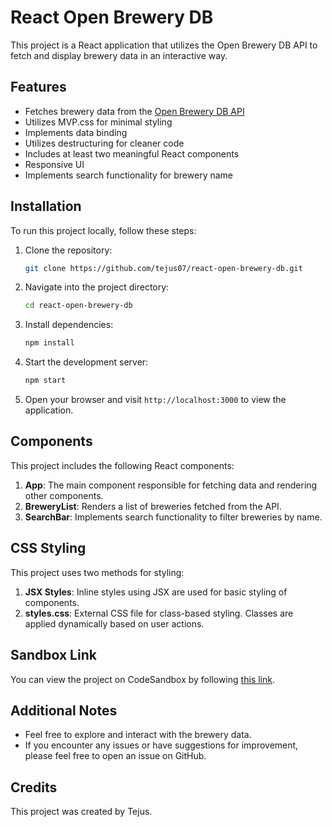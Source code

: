 # React Open Brewery DB

This project is a React application that utilizes the Open Brewery DB API to fetch and display brewery data in an interactive way.

## Features

- Fetches brewery data from the [Open Brewery DB API](https://www.openbrewerydb.org/)
- Utilizes MVP.css for minimal styling
- Implements data binding
- Utilizes destructuring for cleaner code
- Includes at least two meaningful React components
- Responsive UI
- Implements search functionality for brewery name

## Installation

To run this project locally, follow these steps:

1. Clone the repository:

   ```bash
   git clone https://github.com/tejus07/react-open-brewery-db.git
   ```

2. Navigate into the project directory:

   ```bash
   cd react-open-brewery-db
   ```

3. Install dependencies:

   ```bash
   npm install
   ```

4. Start the development server:

   ```bash
   npm start
   ```

5. Open your browser and visit `http://localhost:3000` to view the application.

## Components

This project includes the following React components:

1. **App**: The main component responsible for fetching data and rendering other components.
2. **BreweryList**: Renders a list of breweries fetched from the API.
3. **SearchBar**: Implements search functionality to filter breweries by name.

## CSS Styling

This project uses two methods for styling:

1. **JSX Styles**: Inline styles using JSX are used for basic styling of components.
2. **styles.css**: External CSS file for class-based styling. Classes are applied dynamically based on user actions.

## Sandbox Link

You can view the project on CodeSandbox by following [this link](https://codesandbox.io/s/github/tejus07/react-open-brewery-db).

## Additional Notes

- Feel free to explore and interact with the brewery data.
- If you encounter any issues or have suggestions for improvement, please feel free to open an issue on GitHub.

## Credits

This project was created by Tejus.
